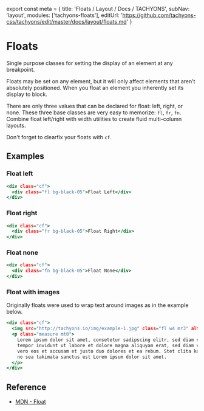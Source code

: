 export const meta = {
  title: 'Floats / Layout / Docs / TACHYONS',
  subNav: 'layout',
  modules: ['tachyons-floats'],
  editUrl: 'https://github.com/tachyons-css/tachyons/edit/master/docs/layout/floats.md'
}

# Floats

Single purpose classes for setting the display of an element at any breakpoint.

Floats may be set on any element, but it will only affect elements that aren’t absolutely positioned.
When you float an element you inherently set its display to block.

There are only three values that can be declared for float: left, right, or none.
These three base classes are very easy to memorize: `fl`, `fr`, `fn`.
Combine float left/right with width utilities to create fluid multi-column layouts.

Don't forget to clearfix your floats with `cf`.

## Examples

### Float left

```.html
<div class="cf">
  <div class="fl bg-black-05">Float Left</div>
</div>
```

### Float right

```.html
<div class="cf">
  <div class="fr bg-black-05">Float Right</div>
</div>
```

### Float none

```.html
<div class="cf">
  <div class="fn bg-black-05">Float None</div>
</div>
```

### Float with images

Originally floats were used to wrap text around images as in the example below.

```.html
<div class="cf">
  <img src="http://tachyons.io/img/example-1.jpg" class="fl w4 mr3" alt="example 1">
  <p class="measure mt0">
    Lorem ipsum dolor sit amet, consetetur sadipscing elitr, sed diam nonumy eirmod
    tempor invidunt ut labore et dolore magna aliquyam erat, sed diam voluptua. At
    vero eos et accusam et justo duo dolores et ea rebum. Stet clita kasd gubergren,
    no sea takimata sanctus est Lorem ipsum dolor sit amet.
  </p>
</div>
```

## Reference

- [MDN - Float](https://developer.mozilla.org/en-US/docs/Web/CSS/float)
